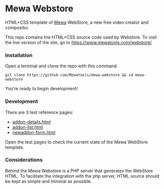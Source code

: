 # Mewa Webstore

HTML+CSS template of [Mewa](https://www.mewatools.com/) WebStore, a new free video creator and compositor.

This repo contains the HTML+CSS source code used by Webstore. To visit the live version of the site, go to <https://www.mewatools.com/webstore/> 


### Installation

Open a terminal and clone the repo with this command:

```
git clone https://github.com/Mewatools/mewa-webstore && cd mewa-webstore
```

You're ready to begin development!

### Development

There are 3 test reference pages:
- [addon-details.html]()
- [addon-list.html]()
- [newaddon-form.html]()

Open the test pages to check the current state of the Mewa WebStore template.

### Considerations

Behind the Mewa Webstore is a PHP server that generates the WebStore HTML. To facilitate the integration with the php server, HTML source should be kept as simple and minimal as possible.
